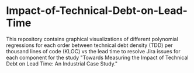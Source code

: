 # Impact-of-Technical-Debt-on-Lead-Time
This repository contains graphical visualizations of different polynomial regressions for each order between technical debt density (TDD) per thousand lines of code (KLOC) vs the lead time to resolve Jira issues for each component for the study "Towards Measuring the Impact of Technical Debt on Lead Time: An Industrial Case Study."
